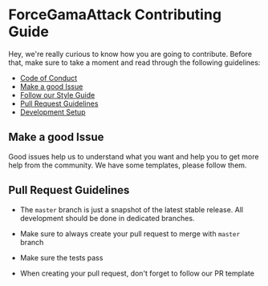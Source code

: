 # ForceGamaAttack Contributing Guide

Hey, we're really curious to know how you are going to contribute. Before that, make sure to take a moment and read through the following guidelines:

* [Code of Conduct]()
* [Make a good Issue](#make-a-good-issue)
* [Follow our Style Guide]()
* [Pull Request Guidelines]()
* [Development Setup]()

## Make a good Issue

Good issues help us to understand what you want and help you to get more help from the community. We have some templates, please follow them.

## Pull Request Guidelines

* The `master` branch is just a snapshot of the latest stable release. All development should be done in dedicated branches.

* Make sure to always create your pull request to merge with `master` branch

* Make sure the tests pass

* When creating your pull request, don't forget to follow our PR template
